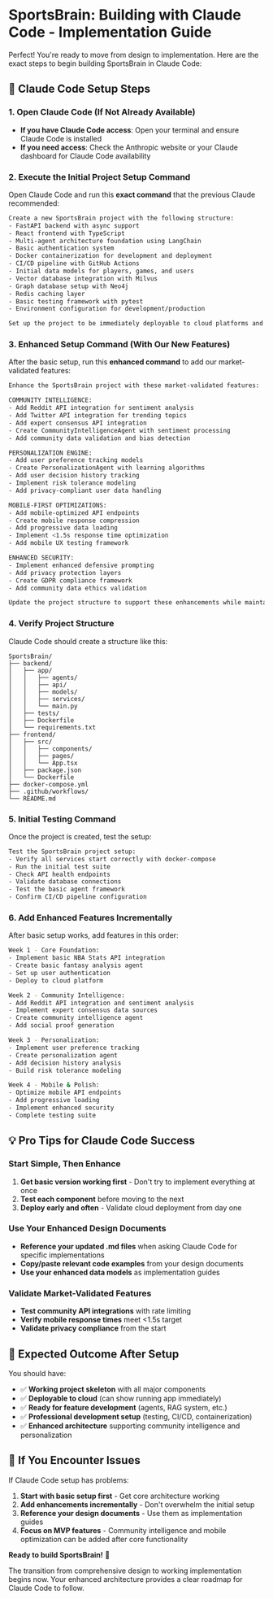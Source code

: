 # SportsBrain: Building with Claude Code - Implementation Guide

Perfect! You're ready to move from design to implementation. Here are the exact steps to begin building SportsBrain in Claude Code:

## **🚀 Claude Code Setup Steps**

### **1. Open Claude Code (If Not Already Available)**
- **If you have Claude Code access**: Open your terminal and ensure Claude Code is installed
- **If you need access**: Check the Anthropic website or your Claude dashboard for Claude Code availability

### **2. Execute the Initial Project Setup Command**

Open Claude Code and run this **exact command** that the previous Claude recommended:

```bash
Create a new SportsBrain project with the following structure:
- FastAPI backend with async support
- React frontend with TypeScript
- Multi-agent architecture foundation using LangChain
- Basic authentication system
- Docker containerization for development and deployment
- CI/CD pipeline with GitHub Actions
- Initial data models for players, games, and users
- Vector database integration with Milvus
- Graph database setup with Neo4j
- Redis caching layer
- Basic testing framework with pytest
- Environment configuration for development/production

Set up the project to be immediately deployable to cloud platforms and include placeholder agents for the multi-agent system we discussed.
```

### **3. Enhanced Setup Command (With Our New Features)**

After the basic setup, run this **enhanced command** to add our market-validated features:

```bash
Enhance the SportsBrain project with these market-validated features:

COMMUNITY INTELLIGENCE:
- Add Reddit API integration for sentiment analysis
- Add Twitter API integration for trending topics
- Add expert consensus API integration
- Create CommunityIntelligenceAgent with sentiment processing
- Add community data validation and bias detection

PERSONALIZATION ENGINE:
- Add user preference tracking models
- Create PersonalizationAgent with learning algorithms
- Add user decision history tracking
- Implement risk tolerance modeling
- Add privacy-compliant user data handling

MOBILE-FIRST OPTIMIZATIONS:
- Add mobile-optimized API endpoints
- Create mobile response compression
- Add progressive data loading
- Implement <1.5s response time optimization
- Add mobile UX testing framework

ENHANCED SECURITY:
- Implement enhanced defensive prompting
- Add privacy protection layers
- Create GDPR compliance framework
- Add community data ethics validation

Update the project structure to support these enhancements while maintaining the clean architecture.
```

### **4. Verify Project Structure**

Claude Code should create a structure like this:
```
SportsBrain/
├── backend/
│   ├── app/
│   │   ├── agents/
│   │   ├── api/
│   │   ├── models/
│   │   ├── services/
│   │   └── main.py
│   ├── tests/
│   ├── Dockerfile
│   └── requirements.txt
├── frontend/
│   ├── src/
│   │   ├── components/
│   │   ├── pages/
│   │   └── App.tsx
│   ├── package.json
│   └── Dockerfile
├── docker-compose.yml
├── .github/workflows/
└── README.md
```

### **5. Initial Testing Command**

Once the project is created, test the setup:

```bash
Test the SportsBrain project setup:
- Verify all services start correctly with docker-compose
- Run the initial test suite
- Check API health endpoints
- Validate database connections
- Test the basic agent framework
- Confirm CI/CD pipeline configuration
```

### **6. Add Enhanced Features Incrementally**

After basic setup works, add features in this order:

```bash
Week 1 - Core Foundation:
- Implement basic NBA Stats API integration
- Create basic fantasy analysis agent
- Set up user authentication
- Deploy to cloud platform

Week 2 - Community Intelligence:
- Add Reddit API integration and sentiment analysis
- Implement expert consensus data sources
- Create community intelligence agent
- Add social proof generation

Week 3 - Personalization:
- Implement user preference tracking
- Create personalization agent
- Add decision history analysis
- Build risk tolerance modeling

Week 4 - Mobile & Polish:
- Optimize mobile API endpoints
- Add progressive loading
- Implement enhanced security
- Complete testing suite
```

## **💡 Pro Tips for Claude Code Success**

### **Start Simple, Then Enhance**
1. **Get basic version working first** - Don't try to implement everything at once
2. **Test each component** before moving to the next
3. **Deploy early and often** - Validate cloud deployment from day one

### **Use Your Enhanced Design Documents**
- **Reference your updated .md files** when asking Claude Code for specific implementations
- **Copy/paste relevant code examples** from your design documents
- **Use your enhanced data models** as implementation guides

### **Validate Market-Validated Features**
- **Test community API integrations** with rate limiting
- **Verify mobile response times** meet <1.5s target
- **Validate privacy compliance** from the start

## **🎯 Expected Outcome After Setup**

You should have:
- ✅ **Working project skeleton** with all major components
- ✅ **Deployable to cloud** (can show running app immediately)
- ✅ **Ready for feature development** (agents, RAG system, etc.)
- ✅ **Professional development setup** (testing, CI/CD, containerization)
- ✅ **Enhanced architecture** supporting community intelligence and personalization

## **🚨 If You Encounter Issues**

If Claude Code setup has problems:
1. **Start with basic setup first** - Get core architecture working
2. **Add enhancements incrementally** - Don't overwhelm the initial setup
3. **Reference your design documents** - Use them as implementation guides
4. **Focus on MVP features** - Community intelligence and mobile optimization can be added after core functionality

**Ready to build SportsBrain!** 🚀

The transition from comprehensive design to working implementation begins now. Your enhanced architecture provides a clear roadmap for Claude Code to follow.